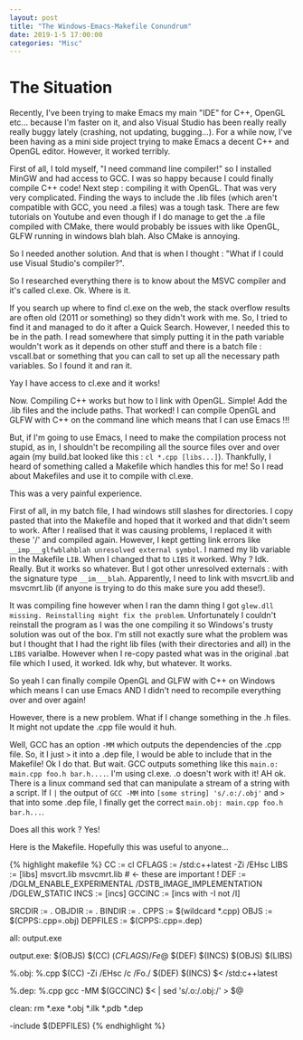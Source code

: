```yaml
---
layout: post
title: "The Windows-Emacs-Makefile Conundrum"
date: 2019-1-5 17:00:00
categories: "Misc"
---
```


# The Situation
Recently, I've been trying to make Emacs my main "IDE" for C++, OpenGL etc... because I'm faster on it, and also Visual Studio has been really really really buggy lately (crashing, not updating, bugging...). For a while now, I've been having as a mini side project trying to make Emacs a decent C++ and OpenGL editor. However, it worked terribly.

First of all, I told myself, "I need command line compiler!" so I installed MinGW and had access to GCC. I was so happy because I could finally compile C++ code! Next step : compiling it with OpenGL. That was very very complicated. Finding the ways to include the .lib files (which aren't compatible with GCC, you need .a files) was a tough task. There are few tutorials on Youtube and even though if I do manage to get the .a file compiled with CMake, there would probably be issues with like OpenGL, GLFW running in windows blah blah. Also CMake is annoying.

So I needed another solution. And that is when I thought : "What if I could use Visual Studio's compiler?".

So I researched everything there is to know about the MSVC compiler and it's called cl.exe. Ok. Where is it.

If you search up where to find cl.exe on the web, the stack overflow results are often old (2011 or something) so they didn't work with me. So, I tried to find it and managed to do it after a Quick Search. However, I needed this to be in the path. I read somewhere that simply putting it in the path variable wouldn't work as it depends on other stuff and there is a batch file : vscall.bat or something that you can call to set up all the necessary path variables. So I found it and ran it.

Yay I have access to cl.exe and it works!

Now. Compiling C++ works but how to I link with OpenGL. Simple! Add the .lib files and the include paths. That worked! I can compile OpenGL and GLFW with C++ on the command line which means that I can use Emacs !!!

But, if I'm going to use Emacs, I need to make the compilation process not stupid, as in, I shouldn't be recompiling all the source files over and over again (my build.bat looked like this : `cl *.cpp [libs...]`). Thankfully, I heard of something called a Makefile which handles this for me! So I read about Makefiles and use it  to compile with cl.exe.

This was a very painful experience.

First of all, in my batch file, I had windows still slashes for directories. I copy pasted that into the Makefile and hoped that it worked and that didn't seem to work. After I realised that it was causing problems, I replaced it with these '/' and compiled again. However, I kept getting link errors like `__imp___glfwblahblah unresolved external symbol`. I named my lib variable in the Makefile `LIB`. When I changed that to `LIBS` it worked. Why ? Idk. Really. But it works so whatever. But I got other unresolved externals : with the signature type `__im___blah`. Apparently, I need to link with msvcrt.lib and msvcmrt.lib (if anyone is trying to do this make sure you add these!).

It was compiling fine however when I ran the damn thing I got `glew.dll missing. Reinstalling might fix the problem`. Unfortunately I couldn't reinstall the program as I was the one compiling it so Windows's trusty solution was out of the box. I'm still not exactly sure what the problem was but I thought that I had the right lib files (with their directories and all) in the `LIBS` varialbe. However when I re-copy pasted what was in the original .bat file which I used, it worked. Idk why, but whatever. It works.

So yeah I can finally compile OpenGL and GLFW with C++ on Windows which means I can use Emacs AND I didn't need to recompile everything over and over again!

However, there is a new problem. What if I change something in the .h files. It might not update the .cpp file would it huh.

Well, GCC has an option `-MM` which outputs the dependencies of the .cpp file. So, it I just `>` it into a .dep file, I would be able to include that in the Makefile! Ok I do that. But wait. GCC outputs something like this `main.o: main.cpp foo.h bar.h....`. I'm using cl.exe. .o doesn't work with it! AH ok. There is a linux command sed that can manipulate a stream of a string with a script. If I `|` the output of `GCC -MM` into  ` [some string] 's/.o:/.obj' ` and `>` that into some .dep file, I finally get the correct `main.obj: main.cpp foo.h bar.h...`.

Does all this work ? Yes!

Here is the Makefile. Hopefully this was useful to anyone...

{% highlight makefile %}
CC := cl
CFLAGS := /std:c++latest -Zi /EHsc
LIBS := [libs] msvcrt.lib msvcmrt.lib # <- these are important !
DEF := /DGLM_ENABLE_EXPERIMENTAL /DSTB_IMAGE_IMPLEMENTATION /DGLEW_STATIC
INCS := [incs]
GCCINC := [incs with -I not /I]

SRCDIR := .
OBJDIR := .
BINDIR := .
CPPS := $(wildcard *.cpp)
OBJS := $(CPPS:.cpp=.obj)
DEPFILES := $(CPPS:.cpp=.dep)

all: output.exe

output.exe: $(OBJS)
	$(CC) $(CFLAGS) /Fe$@ $(DEF) $(INCS) $(OBJS) $(LIBS)

%.obj: %.cpp
	$(CC) -Zi /EHsc /c /Fo./ $(DEF) $(INCS) $< /std:c++latest

%.dep: %.cpp
	gcc -MM $(GCCINC) $< | sed 's/.o:/.obj:/' > $@

clean:
	rm *.exe *.obj *.ilk *.pdb *.dep

-include $(DEPFILES)
{% endhighlight %}